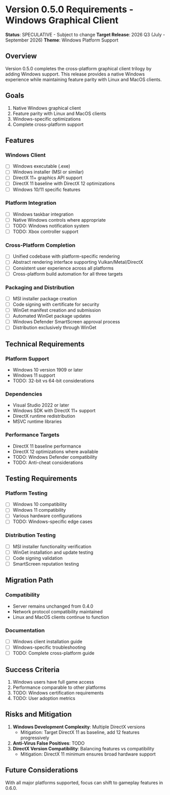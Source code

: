 # Version 0.5.0 Requirements - Windows Graphical Client

**Status**: SPECULATIVE - Subject to change
**Target Release**: 2026 Q3 (July - September 2026)
**Theme**: Windows Platform Support

## Overview

Version 0.5.0 completes the cross-platform graphical client trilogy by adding Windows support. This release provides a native Windows experience while maintaining feature parity with Linux and MacOS clients.

## Goals

1. Native Windows graphical client
2. Feature parity with Linux and MacOS clients
3. Windows-specific optimizations
4. Complete cross-platform support

## Features

### Windows Client
- [ ] Windows executable (.exe)
- [ ] Windows installer (MSI or similar)
- [ ] DirectX 11+ graphics API support
- [ ] DirectX 11 baseline with DirectX 12 optimizations
- [ ] Windows 10/11 specific features

### Platform Integration
- [ ] Windows taskbar integration
- [ ] Native Windows controls where appropriate
- [ ] TODO: Windows notification system
- [ ] TODO: Xbox controller support

### Cross-Platform Completion
- [ ] Unified codebase with platform-specific rendering
- [ ] Abstract rendering interface supporting Vulkan/Metal/DirectX
- [ ] Consistent user experience across all platforms
- [ ] Cross-platform build automation for all three targets

### Packaging and Distribution
- [ ] MSI installer package creation
- [ ] Code signing with certificate for security
- [ ] WinGet manifest creation and submission
- [ ] Automated WinGet package updates
- [ ] Windows Defender SmartScreen approval process
- [ ] Distribution exclusively through WinGet

## Technical Requirements

### Platform Support
- Windows 10 version 1909 or later
- Windows 11 support
- TODO: 32-bit vs 64-bit considerations

### Dependencies
- Visual Studio 2022 or later
- Windows SDK with DirectX 11+ support
- DirectX runtime redistribution
- MSVC runtime libraries

### Performance Targets
- DirectX 11 baseline performance
- DirectX 12 optimizations where available
- TODO: Windows Defender compatibility
- TODO: Anti-cheat considerations

## Testing Requirements

### Platform Testing
- [ ] Windows 10 compatibility
- [ ] Windows 11 compatibility
- [ ] Various hardware configurations
- [ ] TODO: Windows-specific edge cases

### Distribution Testing
- [ ] MSI installer functionality verification
- [ ] WinGet installation and update testing
- [ ] Code signing validation
- [ ] SmartScreen reputation testing

## Migration Path

### Compatibility
- Server remains unchanged from 0.4.0
- Network protocol compatibility maintained
- Linux and MacOS clients continue to function

### Documentation
- [ ] Windows client installation guide
- [ ] Windows-specific troubleshooting
- [ ] TODO: Complete cross-platform guide

## Success Criteria

1. Windows users have full game access
2. Performance comparable to other platforms
3. TODO: Windows certification requirements
4. TODO: User adoption metrics

## Risks and Mitigation

1. **Windows Development Complexity**: Multiple DirectX versions
   - Mitigation: Target DirectX 11 as baseline, add 12 features progressively
2. **Anti-Virus False Positives**: TODO
3. **DirectX Version Compatibility**: Balancing features vs compatibility
   - Mitigation: DirectX 11 minimum ensures broad hardware support

## Future Considerations

With all major platforms supported, focus can shift to gameplay features in 0.6.0.